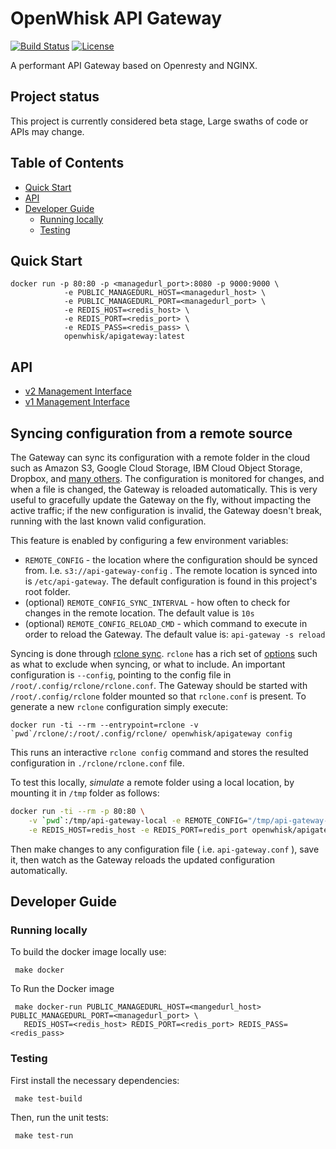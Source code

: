 <!--
#
# Licensed to the Apache Software Foundation (ASF) under one or more contributor
# license agreements.  See the NOTICE file distributed with this work for additional
# information regarding copyright ownership.  The ASF licenses this file to you
# under the Apache License, Version 2.0 (the # "License"); you may not use this
# file except in compliance with the License.  You may obtain a copy of the License
# at:
#
# http://www.apache.org/licenses/LICENSE-2.0
#
# Unless required by applicable law or agreed to in writing, software distributed
# under the License is distributed on an "AS IS" BASIS, WITHOUT WARRANTIES OR
# CONDITIONS OF ANY KIND, either express or implied.  See the License for the
# specific language governing permissions and limitations under the License.
#
-->

OpenWhisk API Gateway
=============
[![Build Status](https://travis-ci.org/apache/incubator-openwhisk-apigateway.svg?branch=master)](https://travis-ci.org/apache/incubator-openwhisk-apigateway)
[![License](https://img.shields.io/badge/license-Apache--2.0-blue.svg)](http://www.apache.org/licenses/LICENSE-2.0)

A performant API Gateway based on Openresty and NGINX.

Project status
---------------
This project is currently considered beta stage, Large swaths of code or APIs may change.


## Table of Contents

* [Quick Start](#quick-start)
* [API](#api)
* [Developer Guide](#developer-guide)
  * [Running locally](#running-locally)
  * [Testing](#testing)


## Quick Start

```
docker run -p 80:80 -p <managedurl_port>:8080 -p 9000:9000 \
            -e PUBLIC_MANAGEDURL_HOST=<managedurl_host> \
            -e PUBLIC_MANAGEDURL_PORT=<managedurl_port> \
            -e REDIS_HOST=<redis_host> \
            -e REDIS_PORT=<redis_port> \
            -e REDIS_PASS=<redis_pass> \
            openwhisk/apigateway:latest
```

## API
- [v2 Management Interface](https://github.com/openwhisk/openwhisk-apigateway/blob/master/doc/v2/management_interface_v2.md)
- [v1 Management Interface](https://github.com/openwhisk/openwhisk-apigateway/blob/master/doc/v1/management_interface_v1.md)

## Syncing configuration from a remote source

The Gateway can sync its configuration with a remote folder in the cloud such as Amazon S3, Google Cloud Storage, IBM Cloud Object Storage, Dropbox, and [many others](https://rclone.org/). The configuration is monitored for changes, and when a file is changed, the Gateway is reloaded automatically. This is very useful to gracefully update the Gateway on the fly, without impacting the active traffic; if the new configuration is invalid, the Gateway doesn't break, running with the last known valid configuration.

This feature is enabled by configuring a few environment variables:
* `REMOTE_CONFIG` - the location where the configuration should be synced from. I.e. `s3://api-gateway-config` . The remote location is synced into is `/etc/api-gateway`.
The default configuration is found in this project's root folder.
* (optional) `REMOTE_CONFIG_SYNC_INTERVAL` - how often to check for changes in the remote location. The default value is `10s`
* (optional) `REMOTE_CONFIG_RELOAD_CMD` - which command to execute in order to reload the Gateway. The default value is: `api-gateway -s reload`

Syncing is done through [rclone sync](https://rclone.org/commands/rclone_sync/). `rclone` has a rich set of [options](https://rclone.org/commands/rclone_sync/) such as what to exclude when syncing, or what to include. An important configuration is `--config`, pointing to the config file in `/root/.config/rclone/rclone.conf`. The Gateway should be started with `/root/.config/rclone` folder mounted so that `rclone.conf` is present.  To generate a new `rclone` configuration simply execute:

```
docker run -ti --rm --entrypoint=rclone -v `pwd`/rclone/:/root/.config/rclone/ openwhisk/apigateway config
```

This runs an interactive `rclone config` command and stores the resulted configuration in `./rclone/rclone.conf` file.

To test this locally, _simulate_ a remote folder using a local location, by mounting it in `/tmp` folder as follows:

```bash
docker run -ti --rm -p 80:80 \
    -v `pwd`:/tmp/api-gateway-local -e REMOTE_CONFIG="/tmp/api-gateway-local" \
    -e REDIS_HOST=redis_host -e REDIS_PORT=redis_port openwhisk/apigateway
```
Then make changes to any configuration file ( i.e. `api-gateway.conf` ), save it, then watch as the Gateway reloads the updated configuration automatically.

## Developer Guide

### Running locally

 To build the docker image locally use:
 ```
  make docker
 ```

 To Run the Docker image
 ```
  make docker-run PUBLIC_MANAGEDURL_HOST=<mangedurl_host> PUBLIC_MANAGEDURL_PORT=<managedurl_port> \
    REDIS_HOST=<redis_host> REDIS_PORT=<redis_port> REDIS_PASS=<redis_pass>
 ```


### Testing

 First install the necessary dependencies:
 ```
  make test-build
 ```
 Then, run the unit tests:
 ```
  make test-run
 ```
